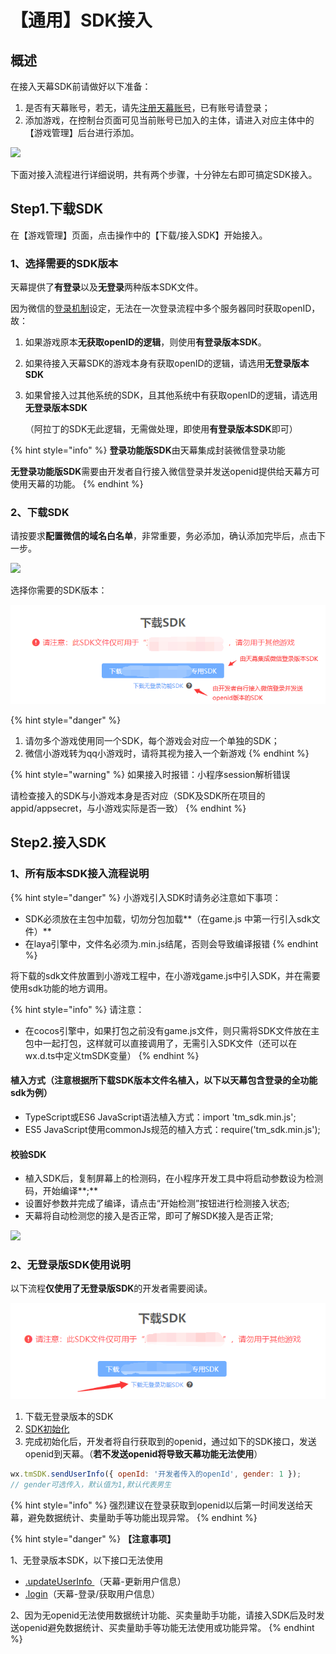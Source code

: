 # 【通用】SDK接入

## 概述

在接入天幕SDK前请做好以下准备：

1. 是否有天幕账号，若无，请先[注册天幕账号](https://www.skysriver.com)，已有账号请登录；
2. 添加游戏，在控制台页面可见当前账号已加入的主体，请进入对应主体中的【游戏管理】后台进行添加。

![](https://cdn.61week.com/tianmu/doc/index/image/selling/dev-guide/add-sdk/1.jpg)

下面对接入流程进行详细说明，共有两个步骤，十分钟左右即可搞定SDK接入。

## **Step1.下载SDK**

在【游戏管理】页面，点击操作中的【下载/接入SDK】开始接入。

### 1、选择需要的SDK版本

天幕提供了**有登录**以及**无登录**两种版本SDK文件。

因为微信的[登录机制](https://developers.weixin.qq.com/minigame/dev/guide/open-ability/login.html)设定，无法在一次登录流程中多个服务器同时获取openID，故：

1. 如果游戏原本**无获取openID的逻辑**，则使用**有登录版本SDK**。
2. 如果待接入天幕SDK的游戏本身有获取openID的逻辑，请选用**无登录版本SDK**
3. 如果曾接入过其他系统的SDK，且其他系统中有获取openID的逻辑，请选用**无登录版本SDK**

   （阿拉丁的SDK无此逻辑，无需做处理，即使用**有登录版本SDK**即可）

{% hint style="info" %}
**登录功能版SDK**由天幕集成封装微信登录功能

**无登录功能版SDK**需要由开发者自行接入微信登录并发送openid提供给天幕方可使用天幕的功能。
{% endhint %}

### 2、下载SDK

请按要求**配置微信的域名白名单**，非常重要，务必添加，确认添加完毕后，点击下一步。

![](https://cdn.61week.com/tianmu/doc/index/image/selling/dev-guide/add-sdk/2.jpg)

选择你需要的SDK版本：

![](../../.gitbook/assets/image%20%28325%29.png)

{% hint style="danger" %}
1. 请勿多个游戏使用同一个SDK，每个游戏会对应一个单独的SDK；
2. 微信小游戏转为qq小游戏时，请将其视为接入一个新游戏
{% endhint %}

{% hint style="warning" %}
如果接入时报错：小程序session解析错误

请检查接入的SDK与小游戏本身是否对应（SDK及SDK所在项目的appid/appsecret，与小游戏实际是否一致）
{% endhint %}

## **Step2.接入SDK**

### **1、所有版本SDK接入流程说明**

{% hint style="danger" %}
小游戏引入SDK时请务必注意如下事项：

* SDK必须放在主包中加载，切勿分包加载**（在game.js 中第一行引入sdk文件）**
* 在laya引擎中，文件名必须为.min.js结尾，否则会导致编译报错
{% endhint %}

将下载的sdk文件放置到小游戏工程中，在小游戏game.js中引入SDK，并在需要使用sdk功能的地方调用。

{% hint style="info" %}
请注意：

* 在cocos引擎中，如果打包之前没有game.js文件，则只需将SDK文件放在主包中一起打包，这样就可以直接调用了，无需引入SDK文件（还可以在wx.d.ts中定义tmSDK变量）
{% endhint %}

#### 植入方式（注意根据所下载SDK版本文件名植入，以下以天幕包含登录的全功能sdk为例）

* TypeScript或ES6 JavaScript语法植入方式：import 'tm\_sdk.min.js';
* ES5 JavaScript使用commonJs规范的植入方式：require\('tm\_sdk.min.js'\);

#### 校验SDK

* 植入SDK后，复制屏幕上的检测码，在小程序开发工具中将启动参数设为检测码，开始编译**;**
* 设置好参数并完成了编译，请点击“开始检测”按钮进行检测接入状态;
* 天幕将自动检测您的接入是否正常，即可了解SDK接入是否正常;

![](https://cdn.61week.com/tianmu/doc/index/image/selling/dev-guide/add-sdk/3.gif)

### **2、无登录版SDK使用说明**

以下流程**仅使用了无登录版SDK**的开发者需要阅读。

![](../../.gitbook/assets/image%20%28323%29.png)

1. 下载无登录版本的SDK
2. [SDK初始化](initialization.md)
3. 完成初始化后，开发者将自行获取到的openid，通过如下的SDK接口，发送openid到天幕。（**若不发送openid将导致天幕功能无法使用**）

```javascript
wx.tmSDK.sendUserInfo({ openId: '开发者传入的openId', gender: 1 }); 
// gender可选传入，默认值为1,默认代表男生 
```

{% hint style="info" %}
强烈建议在登录获取到openid以后第一时间发送给天幕，避免数据统计、卖量助手等功能出现异常。
{% endhint %}

{% hint style="danger" %}
**【注意事项】** 

1、无登录版本SDK，以下接口无法使用

*  [.updateUserInfo ](login/update-userinfo.md)（天幕-更新用户信息）
*  [.login](login/get-user-info.md)（天幕-登录/获取用户信息）

2、因为无openid无法使用数据统计功能、买卖量助手功能，请接入SDK后及时发送openid避免数据统计、买卖量助手等功能无法使用或功能异常。
{% endhint %}



